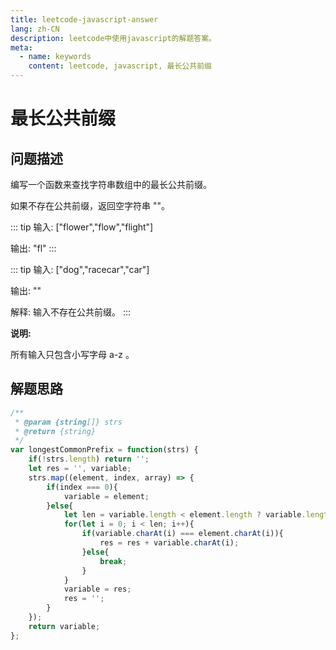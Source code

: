```yaml
---
title: leetcode-javascript-answer
lang: zh-CN
description: leetcode中使用javascript的解题答案。
meta:
  - name: keywords
    content: leetcode, javascript, 最长公共前缀
---
```


# 最长公共前缀 #

## 问题描述 ##

编写一个函数来查找字符串数组中的最长公共前缀。

如果不存在公共前缀，返回空字符串 ""。

::: tip
输入: ["flower","flow","flight"]

输出: "fl"
:::

::: tip
输入: ["dog","racecar","car"]

输出: ""

解释: 输入不存在公共前缀。
:::

**说明:**

所有输入只包含小写字母 a-z 。

## 解题思路 ##

``` javascript
/**
 * @param {string[]} strs
 * @return {string}
 */
var longestCommonPrefix = function(strs) {
    if(!strs.length) return '';
    let res = '', variable;
    strs.map((element, index, array) => {
        if(index === 0){
            variable = element;
        }else{
            let len = variable.length < element.length ? variable.length : element.length;
            for(let i = 0; i < len; i++){
                if(variable.charAt(i) === element.charAt(i)){
                    res = res + variable.charAt(i);
                }else{
                    break;
                }
            }
            variable = res;
            res = '';
        }
    });
    return variable;
};
```